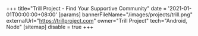 +++
title="Trill Project - Find Your Supportive Community"
date = '2021-01-01T00:00:00+08:00'
[params]
  bannerFileName="/images/projects/trill.png"
  externalUrl="https://trillproject.com"
  owner="Trill Project"
  tech="Android, Node"
[sitemap]
  disable = true
+++
